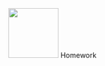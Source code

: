 <img src="(https://github.com/Ivarock/codelex/assets/129661878/be9dd33e-cbfa-4a83-a229-71afe6fd1291)" width="100" height="100"/>
Homework
